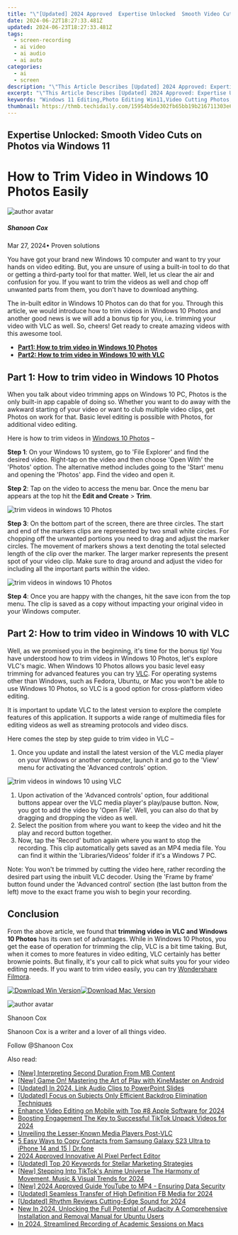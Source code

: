 ```yaml
---
title: "\"[Updated] 2024 Approved  Expertise Unlocked  Smooth Video Cuts on Photos via Windows 11\""
date: 2024-06-22T18:27:33.481Z
updated: 2024-06-23T18:27:33.481Z
tags: 
  - screen-recording
  - ai video
  - ai audio
  - ai auto
categories: 
  - ai
  - screen
description: "\"This Article Describes [Updated] 2024 Approved: Expertise Unlocked: Smooth Video Cuts on Photos via Windows 11\""
excerpt: "\"This Article Describes [Updated] 2024 Approved: Expertise Unlocked: Smooth Video Cuts on Photos via Windows 11\""
keywords: "Windows 11 Editing,Photo Editing Win11,Video Cutting Photos,Smooth Cuts Software,Enhanced Photo Edit,Windows 11 Pro Editor,Quick Video Edits Win11"
thumbnail: https://thmb.techidaily.com/15954b5de302fb65bb19b216711303e6c7127c1ad83145148cdedf78055491f8.png
---
```


## Expertise Unlocked: Smooth Video Cuts on Photos via Windows 11

# How to Trim Video in Windows 10 Photos Easily

![author avatar](https://images.wondershare.com/filmora/article-images/shannon-cox.jpg)

##### Shanoon Cox

 Mar 27, 2024• Proven solutions

You have got your brand new Windows 10 computer and want to try your hands on video editing. But, you are unsure of using a built-in tool to do that or getting a third-party tool for that matter. Well, let us clear the air and confusion for you. If you want to trim the videos as well and chop off unwanted parts from them, you don't have to download anything.

The in-built editor in Windows 10 Photos can do that for you. Through this article, we would introduce how to trim videos in Windows 10 Photos and another good news is we will add a bonus tip for you, i.e. trimming your video with VLC as well. So, cheers! Get ready to create amazing videos with this awesome tool.

* [**Part1: How to trim video in Windows 10 Photos**](#part1)
* [**Part2: How to trim video in Windows 10 with VLC**](#part2)

## Part 1: How to trim video in Windows 10 Photos

When you talk about video trimming apps on Windows 10 PC, Photos is the only built-in app capable of doing so. Whether you want to do away with the awkward starting of your video or want to club multiple video clips, get Photos on work for that. Basic level editing is possible with Photos, for additional video editing.

Here is how to trim videos in [Windows 10 Photos](https://www.microsoft.com/en-us/p/microsoft-photos/9wzdncrfjbh4?activetab=pivot:overviewtab) –

**Step 1**: On your Windows 10 system, go to 'File Explorer' and find the desired video. Right-tap on the video and then choose 'Open With' the 'Photos' option. The alternative method includes going to the 'Start' menu and opening the 'Photos' app. Find the video and open it.

**Step 2**: Tap on the video to access the menu bar. Once the menu bar appears at the top hit the **Edit and Create** \> **Trim**.

![trim videos in windows 10 Photos](https://images.wondershare.com/filmora/article-images/photos-trim.jpg)

**Step 3**: On the bottom part of the screen, there are three circles. The start and end of the markers clips are represented by two small white circles. For chopping off the unwanted portions you need to drag and adjust the marker circles. The movement of markers shows a text denoting the total selected length of the clip over the marker. The larger marker represents the present spot of your video clip. Make sure to drag around and adjust the video for including all the important parts within the video.

![trim videos in windows 10 Photos](https://images.wondershare.com/filmora/article-images/start-trim-photos.jpg)

**Step 4**: Once you are happy with the changes, hit the save icon from the top menu. The clip is saved as a copy without impacting your original video in your Windows computer.

## Part 2: How to trim video in Windows 10 with VLC

Well, as we promised you in the beginning, it's time for the bonus tip! You have understood how to trim videos in Windows 10 Photos, let's explore VLC's magic. When Windows 10 Photos allows you basic level easy trimming for advanced features you can try [VLC](https://www.videolan.org/). For operating systems other than Windows, such as Fedora, Ubuntu, or Mac you won't be able to use Windows 10 Photos, so VLC is a good option for cross-platform video editing.

It is important to update VLC to the latest version to explore the complete features of this application. It supports a wide range of multimedia files for editing videos as well as streaming protocols and video discs.

Here comes the step by step guide to trim video in VLC –

1. Once you update and install the latest version of the VLC media player on your Windows or another computer, launch it and go to the 'View' menu for activating the 'Advanced controls' option.

![trim videos in windows 10 using VLC](https://images.wondershare.com/filmora/article-images/vlc-trim-video.jpg)

1. Upon activation of the 'Advanced controls' option, four additional buttons appear over the VLC media player's play/pause button. Now, you got to add the video by 'Open File'. Well, you can also do that by dragging and dropping the video as well.
2. Select the position from where you want to keep the video and hit the play and record button together.
3. Now, tap the 'Record' button again where you want to stop the recording. This clip automatically gets saved as an MP4 media file. You can find it within the 'Libraries/Videos' folder if it's a Windows 7 PC.

Note: You won't be trimmed by cutting the video here, rather recording the desired part using the inbuilt VLC decoder. Using the 'Frame by frame' button found under the 'Advanced control' section (the last button from the left) move to the exact frame you wish to begin your recording.

## Conclusion

From the above article, we found that **trimming video in VLC and Windows 10 Photos** has its own set of advantages. While in Windows 10 Photos, you get the ease of operation for trimming the clip, VLC is a bit time taking. But, when it comes to more features in video editing, VLC certainly has better brownie points. But finally, it's your call to pick what suits you for your video editing needs. If you want to trim video easily, you can try [Wondershare Filmora](https://tools.techidaily.com/wondershare/filmora/download/).

[![Download Win Version](https://images.wondershare.com/filmora/guide/download-btn-win.jpg)](https://tools.techidaily.com/wondershare/filmora/download/)[![Download Mac Version](https://images.wondershare.com/filmora/guide/download-btn-mac.jpg)](https://tools.techidaily.com/wondershare/filmora/download/)

![author avatar](https://images.wondershare.com/filmora/article-images/shannon-cox.jpg)

Shanoon Cox

Shanoon Cox is a writer and a lover of all things video.

Follow @Shanoon Cox


<ins class="adsbygoogle"
     style="display:block"
     data-ad-format="autorelaxed"
     data-ad-client="ca-pub-7571918770474297"
     data-ad-slot="1223367746"></ins>



<ins class="adsbygoogle"
     style="display:block"
     data-ad-client="ca-pub-7571918770474297"
     data-ad-slot="8358498916"
     data-ad-format="auto"
     data-full-width-responsive="true"></ins>


<span class="atpl-alsoreadstyle">Also read:</span>
<div><ul>
<li><a href="https://fox-http.techidaily.com/new-interpreting-second-duration-from-mb-content/"><u>[New] Interpreting Second Duration From MB Content</u></a></li>
<li><a href="https://fox-http.techidaily.com/new-game-on-mastering-the-art-of-play-with-kinemaster-on-android/"><u>[New] Game On! Mastering the Art of Play with KineMaster on Android</u></a></li>
<li><a href="https://fox-http.techidaily.com/updated-in-2024-link-audio-clips-to-powerpoint-slides/"><u>[Updated] In 2024, Link Audio Clips to PowerPoint Slides</u></a></li>
<li><a href="https://fox-http.techidaily.com/updated-focus-on-subjects-only-efficient-backdrop-elimination-techniques/"><u>[Updated] Focus on Subjects Only  Efficient Backdrop Elimination Techniques</u></a></li>
<li><a href="https://fox-http.techidaily.com/enhance-video-editing-on-mobile-with-top-8-apple-software-for-2024/"><u>Enhance Video Editing on Mobile with Top #8 Apple Software for 2024</u></a></li>
<li><a href="https://fox-http.techidaily.com/boosting-engagement-the-key-to-successful-tiktok-unpack-videos-for-2024/"><u>Boosting Engagement  The Key to Successful TikTok Unpack Videos for 2024</u></a></li>
<li><a href="https://fox-http.techidaily.com/unveiling-the-lesser-known-media-players-post-vlc/"><u>Unveiling the Lesser-Known Media Players Post-VLC</u></a></li>
<li><a href="https://blog-min.techidaily.com/5-easy-ways-to-copy-contacts-from-samsung-galaxy-s23-ultra-to-iphone-14-and-15-drfone-by-drfone-transfer-from-android-transfer-from-android/"><u>5 Easy Ways to Copy Contacts from Samsung Galaxy S23 Ultra to iPhone 14 and 15 | Dr.fone</u></a></li>
<li><a href="https://some-knowledge.techidaily.com/2024-approved-innovative-ai-pixel-perfect-editor/"><u>2024 Approved  Innovative AI Pixel Perfect Editor</u></a></li>
<li><a href="https://some-skills.techidaily.com/updated-top-20-keywords-for-stellar-marketing-strategies/"><u>[Updated] Top 20 Keywords for Stellar Marketing Strategies</u></a></li>
<li><a href="https://tiktok-video-recordings.techidaily.com/new-stepping-into-tiktoks-anime-universe-the-harmony-of-movement-music-and-visual-trends-for-2024/"><u>[New] Stepping Into TikTok's Anime Universe  The Harmony of Movement, Music & Visual Trends for 2024</u></a></li>
<li><a href="https://eaxpv-info.techidaily.com/new-2024-approved-guide-youtube-to-mp4-ensuring-data-security/"><u>[New] 2024 Approved  Guide  YouTube to MP4 - Ensuring Data Security</u></a></li>
<li><a href="https://facebook-video-content.techidaily.com/updated-seamless-transfer-of-high-definition-fb-media-for-2024/"><u>[Updated] Seamless Transfer of High Definition FB Media for 2024</u></a></li>
<li><a href="https://desktop-recording.techidaily.com/updated-rhythm-reviews-cutting-edge-sound-for-2024/"><u>[Updated] Rhythm Reviews  Cutting-Edge Sound for 2024</u></a></li>
<li><a href="https://voice-adjusting.techidaily.com/new-in-2024-unlocking-the-full-potential-of-audacity-a-comprehensive-installation-and-removal-manual-for-ubuntu-users/"><u>New In 2024, Unlocking the Full Potential of Audacity A Comprehensive Installation and Removal Manual for Ubuntu Users</u></a></li>
<li><a href="https://on-screen-recording.techidaily.com/in-2024-streamlined-recording-of-academic-sessions-on-macs/"><u>In 2024, Streamlined Recording of Academic Sessions on Macs</u></a></li>
</ul></div>
